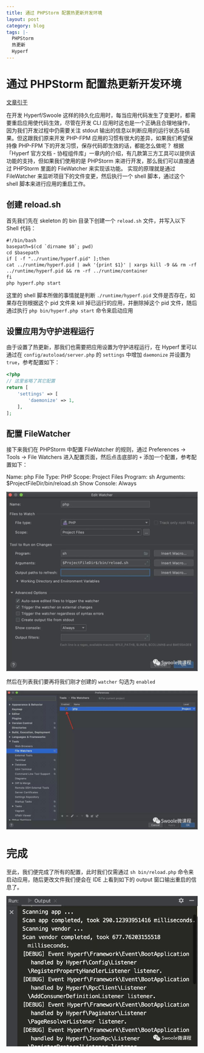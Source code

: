 ```yaml
---
title: 通过 PHPStorm 配置热更新开发环境
layout: post
category: blog
tags: |-
  PHPStorm
  热更新
  Hyperf
---
```




# 通过 PHPStorm 配置热更新开发环境

[文章引于](https://mp.weixin.qq.com/s/eQlDUcXUX50BA7YXcg6RUQ)



在开发 Hyperf/Swoole 这样的持久化应用时，每当应用代码发生了变更时，都需要重启应用使代码生效，尽管在开发 CLI 应用时这也是一个正确且合理地操作，因为我们开发过程中仍需要关注 stdout 输出的信息以判断应用的运行状态与结果。但这跟我们原来开发 PHP-FPM 应用的习惯有很大的差异，如果我们希望保持像 PHP-FPM 下的开发习惯，保存代码即生效的话，都能怎么做呢？
根据「Hyperf 官方文档 - 协程组件库」一章内的介绍，有几款第三方工具可以提供该功能的支持，但如果我们使用的是 PHPStorm 来进行开发，那么我们可以直接通过 PHPStorm 里面的 FileWatcher 来实现该功能。
实现的原理就是通过 FileWatcher 来监听项目下的文件变更，然后执行一个 shell 脚本，通过这个 shell 脚本来进行应用的重启工作。

## 创建 reload.sh

首先我们先在 skeleton 的 bin 目录下创建一个 `reload.sh` 文件，并写入以下 Shell 代码：

```shell
#!/bin/bash
basepath=$(cd `dirname $0`; pwd)
cd $basepath
if [ -f "../runtime/hyperf.pid" ];then
cat ../runtime/hyperf.pid | awk '{print $1}' | xargs kill -9 && rm -rf ../runtime/hyperf.pid && rm -rf ../runtime/container
fi
php hyperf.php start
```

这里的 shell 脚本所做的事情就是判断 `./runtime/hyperf.pid` 文件是否存在，如果存在则根据这个 pid 文件来 kill 掉已运行的应用，并删除掉这个 pid 文件，随后通过执行 `php bin/hyperf.php start` 命令来启动应用

## 设置应用为守护进程运行

由于设置了热更新，那我们也需要把应用设置为守护进程运行，在 Hyperf 里可以通过在 `config/autoload/server.php` 的 `settings` 中增加 `daemonize` 并设置为 `true`，参考配置如下：

```php
<?php
// 这里省略了其它配置
return [
    'settings' => [
        'daemonize' => 1,
    ],
];
```

## 配置 FileWatcher

接下来我们在 PHPStorm 中配置 FileWatcher 的规则，通过 Preferences -> Tools -> File Watchers 进入配置页面，然后点击底部的 `+` 添加一个配置，参考配置如下：

Name: php File Type: PHP Scope: Project Files Program: sh Arguments: $ProjectFileDir/bin/reload.sh Show Console: Always

![img](/assets/post/wx_co=1.png)

然后在列表我们要再将我们刚才创建的 `watcher` 勾选为 `enabled`

![img](/assets/post/wx_co=2.png)

# 完成

至此，我们便完成了所有的配置，此时我们仅需通过 `sh bin/reload.php` 命令来启动应用，随后更改文件我们便会在 IDE 上看到如下的 output 窗口输出重启的信息了。

![img](/assets/post/wx_co=3.png)
